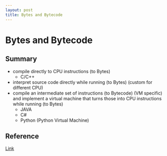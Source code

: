 ```yaml
---
layout: post
title: Bytes and Bytecode
---
```


# Bytes and Bytecode

## Summary
* compile directly to CPU instructions (to Bytes)
    * C/C++
* interpret source code directly while running (to Bytes) (custom for different CPU)
* compile an intermediate set of instructions (to Bytecode) (VM specific) and implement a virtual machine that turns those into CPU instructions while running (to Bytes)
    - JAVA
    - C#
    - Python (Python Virtual Machine)

## Reference
[Link]()
